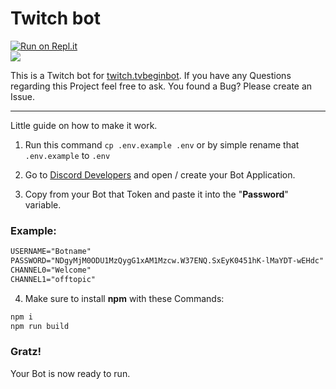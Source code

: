 
# Twitch bot  
[![Run on Repl.it](https://repl.it/badge/github/whatsinmyopsec/twitchbot)](https://repl.it/github/whatsinmyopsec/twitchbot)  
<img src="https://badges.pufler.dev/visits/whatsinmyopsec/twitchbot">  
  
  This is a Twitch bot for [twitch.tvbeginbot](https://twitch.tv/beginbot). If you have any Questions regarding this Project feel free to ask.
  You found a Bug? Please create an Issue.
  
---  

Little guide on how to make it work.

1. Run this command `cp .env.example .env` or by simple rename that `.env.example` to `.env`
  
  2. Go to [Discord Developers](https://discord.com/developers/applications) and open / create your Bot Application.

3. Copy from your Bot that Token and paste it into the "**Password**" variable.

### Example:
```md  
USERNAME="Botname"  
PASSWORD="NDgyMjM0ODU1MzQygG1xAM1Mzcw.W37ENQ.SxEyK0451hK-lMaYDT-wEHdc"  
CHANNEL0="Welcome"  
CHANNEL1="offtopic"
```  
  
4. Make sure to install **npm** with these Commands:
```bash
npm i
npm run build
```

### Gratz!
Your Bot is now ready to run.

